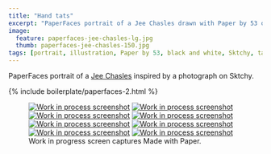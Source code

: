 ```yaml
---
title: "Hand tats"
excerpt: "PaperFaces portrait of a Jee Chasles drawn with Paper by 53 on an iPad."
image: 
  feature: paperfaces-jee-chasles-lg.jpg
  thumb: paperfaces-jee-chasles-150.jpg
tags: [portrait, illustration, Paper by 53, black and white, Sktchy, tattoo]
---
```


PaperFaces portrait of a [Jee Chasles](http://sktchy.com/qCk1i) inspired by a photograph on Sktchy.

{% include boilerplate/paperfaces-2.html %}

<figure class="third">
  <a href="{{ site.url }}/assets/images/paperfaces-jee-chasles-process-1-lg.jpg"><img src="{{ site.url }}/assets/images/paperfaces-jee-chasles-process-1-600.jpg" alt="Work in process screenshot"></a>
  <a href="{{ site.url }}/assets/images/paperfaces-jee-chasles-process-2-lg.jpg"><img src="{{ site.url }}/assets/images/paperfaces-jee-chasles-process-2-600.jpg" alt="Work in process screenshot"></a>
  <a href="{{ site.url }}/assets/images/paperfaces-jee-chasles-process-3-lg.jpg"><img src="{{ site.url }}/assets/images/paperfaces-jee-chasles-process-3-600.jpg" alt="Work in process screenshot"></a>
  <a href="{{ site.url }}/assets/images/paperfaces-jee-chasles-process-4-lg.jpg"><img src="{{ site.url }}/assets/images/paperfaces-jee-chasles-process-4-600.jpg" alt="Work in process screenshot"></a>
  <a href="{{ site.url }}/assets/images/paperfaces-jee-chasles-process-5-lg.jpg"><img src="{{ site.url }}/assets/images/paperfaces-jee-chasles-process-5-600.jpg" alt="Work in process screenshot"></a>
  <a href="{{ site.url }}/assets/images/paperfaces-jee-chasles-process-6-lg.jpg"><img src="{{ site.url }}/assets/images/paperfaces-jee-chasles-process-6-600.jpg" alt="Work in process screenshot"></a>
  <a href="{{ site.url }}/assets/images/paperfaces-jee-chasles-process-7-lg.jpg"><img src="{{ site.url }}/assets/images/paperfaces-jee-chasles-process-7-600.jpg" alt="Work in process screenshot"></a>
  <a href="{{ site.url }}/assets/images/paperfaces-jee-chasles-process-8-lg.jpg"><img src="{{ site.url }}/assets/images/paperfaces-jee-chasles-process-8-600.jpg" alt="Work in process screenshot"></a>
  <figcaption>Work in progress screen captures Made with Paper.</figcaption>
</figure>
